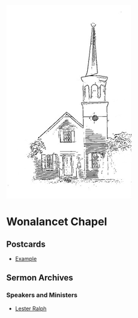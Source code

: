 
<div style='display:inline'>
<img src="https://github.com/puck78/wonalancet-chapel/blob/master/images/Chapel%20Cover%20Image%20-%20icon%20-%2050%20percent.jpg" />
           
<h1 id='right'>Wonalancet Chapel</h1> 
<h2>Postcards</h2>
<ul>
 <li>
  <a href="www.example.com">Example</a>
 </li>
</ul>
 
<h2>Sermon Archives</h2>
<h3>Speakers and Ministers</h3>
<ul>
 <li>
  <a href="https://github.com/puck78/wonalancet-chapel/tree/master/sermons/Lester%20Ralph">Lester Ralph</a>
 </li>
</ul>
</div>
 








